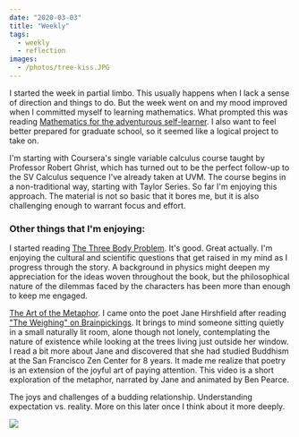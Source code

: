 ```yaml
---
date: "2020-03-03"
title: "Weekly"
tags:
  - weekly
  - reflection
images:
  - /photos/tree-kiss.JPG
---
```


I started the week in partial limbo. This usually happens when I lack a sense of direction and things to do. But the week went on and my mood improved when I committed myself to learning mathematics. What prompted this was reading [Mathematics for the adventurous self-learner](https://www.neilwithdata.com/mathematics-self-learner). I also want to feel better prepared for graduate school, so it seemed like a logical project to take on.

I'm starting with Coursera's single variable calculus course taught by Professor Robert Ghrist, which has turned out to be the perfect follow-up to the SV Calculus sequence I've already taken at UVM. The course begins in a non-traditional way, starting with Taylor Series. So far I'm enjoying this approach. The material is not so basic that it bores me, but it is also challenging enough to warrant focus and effort.

### Other things that I'm enjoying:

I started reading [The Three Body Problem](https://www.amazon.com/Three-Body-Problem-Remembrance-Earths-Past-ebook/dp/B00IQO403K). It's good. Great actually. I'm enjoying the cultural and scientific questions that get raised in my mind as I progress through the story. A background in physics might deepen my appreciation for the ideas woven throughout the book, but the philosophical nature of the dilemmas faced by the characters has been more than enough to keep me engaged.

[The Art of the Metaphor](https://www.youtube.com/watch?v=A0edKgL9EgM). I came onto the poet Jane Hirshfield after reading ["The Weighing" on Brainpickings](https://www.brainpickings.org/2019/10/23/the-weighing-jane-hirshfield/). It brings to mind someone sitting quietly in a small naturally lit room, alone though not lonely, contemplating the nature of existence while looking at the trees living just outside her window. I read a bit more about Jane and discovered that she had studied Buddhism at the San Francisco Zen Center for 8 years. It made me realize that poetry is an extension of the joyful art of paying attention. This video is a short exploration of the metaphor, narrated by Jane and animated by Ben Pearce.

The joys and challenges of a budding relationship. Understanding expectation vs. reality. More on this later once I think about it more deeply.

![](/photos/tree-kiss.JPG)